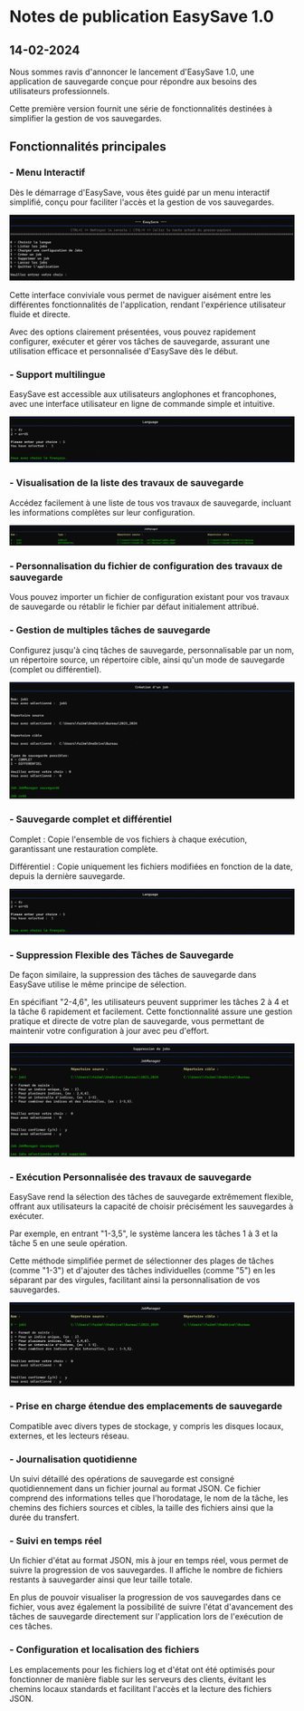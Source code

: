 # Notes de publication EasySave 1.0

## **14-02-2024**

Nous sommes ravis d'annoncer le lancement d'EasySave 1.0, une application de sauvegarde conçue pour répondre aux besoins des utilisateurs professionnels.

Cette première version fournit une série de fonctionnalités destinées à simplifier la gestion de vos sauvegardes.

## Fonctionnalités principales

### - Menu Interactif

Dès le démarrage d'EasySave, vous êtes guidé par un menu interactif simplifié, conçu pour faciliter l'accès et la gestion de vos sauvegardes.

![alt text](images/fr-main-menu.png)

Cette interface conviviale vous permet de naviguer aisément entre les différentes fonctionnalités de l'application, rendant l'expérience utilisateur fluide et directe.

Avec des options clairement présentées, vous pouvez rapidement configurer, exécuter et gérer vos tâches de sauvegarde, assurant une utilisation efficace et personnalisée d'EasySave dès le début.

### - Support multilingue

EasySave est accessible aux utilisateurs anglophones et francophones, avec une interface utilisateur en ligne de commande simple et intuitive.

![alt text](images/fr-language-select.png)

### - Visualisation de la liste des travaux de sauvegarde

Accédez facilement à une liste de tous vos travaux de sauvegarde, incluant les informations complètes sur leur configuration.

![alt text](images/fr-jobs-list.png)

### - Personnalisation du fichier de configuration des travaux de sauvegarde

Vous pouvez importer un fichier de configuration existant pour vos travaux de sauvegarde ou rétablir le fichier par défaut initialement attribué.

### - Gestion de multiples tâches de sauvegarde

Configurez jusqu'à cinq tâches de sauvegarde, personnalisable par un nom, un répertoire source, un répertoire cible, ainsi qu'un mode de sauvegarde (complet ou différentiel).

![alt text](images/fr-create-job.png)

### - Sauvegarde complet et différentiel

Complet : Copie l'ensemble de vos fichiers à chaque exécution, garantissant une restauration complète.

Différentiel : Copie uniquement les fichiers modifiées en fonction de la date, depuis la dernière sauvegarde.

![alt text](images/fr-language-select.png)

### - Suppression Flexible des Tâches de Sauvegarde

De façon similaire, la suppression des tâches de sauvegarde dans EasySave utilise le même principe de sélection.

En spécifiant "2-4,6", les utilisateurs peuvent supprimer les tâches 2 à 4 et la tâche 6 rapidement et facilement. Cette fonctionnalité assure une gestion pratique et directe de votre plan de sauvegarde, vous permettant de maintenir votre configuration à jour avec peu d'effort.

![alt text](images/fr-delete-jobs.png)

### - Exécution Personnalisée des travaux de sauvegarde

EasySave rend la sélection des tâches de sauvegarde extrêmement flexible, offrant aux utilisateurs la capacité de choisir précisément les sauvegardes à exécuter.

Par exemple, en entrant "1-3,5", le système lancera les tâches 1 à 3 et la tâche 5 en une seule opération.

Cette méthode simplifiée permet de sélectionner des plages de tâches (comme "1-3") et d'ajouter des tâches individuelles (comme "5") en les séparant par des virgules, facilitant ainsi la personnalisation de vos sauvegardes.

![alt text](images/fr-run-jobs.png)

### - Prise en charge étendue des emplacements de sauvegarde

Compatible avec divers types de stockage, y compris les disques locaux, externes, et les lecteurs réseau.

### - Journalisation quotidienne

Un suivi détaillé des opérations de sauvegarde est consigné quotidiennement dans un fichier journal au format JSON. Ce fichier comprend des informations telles que l'horodatage, le nom de la tâche, les chemins des fichiers sources et cibles, la taille des fichiers ainsi que la durée du transfert.

### - Suivi en temps réel

Un fichier d'état au format JSON, mis à jour en temps réel, vous permet de suivre la progression de vos sauvegardes. Il affiche le nombre de fichiers restants à sauvegarder ainsi que leur taille totale.

En plus de pouvoir visualiser la progression de vos sauvegardes dans ce fichier, vous avez également la possibilité de suivre l'état d'avancement des tâches de sauvegarde directement sur l'application lors de l'exécution de ces tâches.

### - Configuration et localisation des fichiers

Les emplacements pour les fichiers log et d'état ont été optimisés pour fonctionner de manière fiable sur les serveurs des clients, évitant les chemins locaux standards et facilitant l'accès et la lecture des fichiers JSON.
